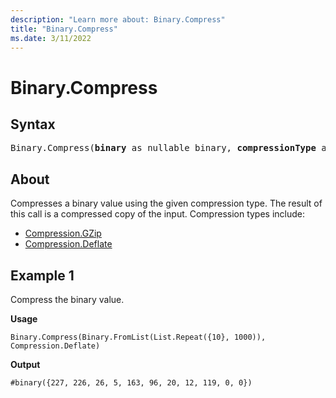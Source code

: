 ```yaml
---
description: "Learn more about: Binary.Compress"
title: "Binary.Compress"
ms.date: 3/11/2022
---
```

# Binary.Compress

## Syntax

<pre>
Binary.Compress(<b>binary</b> as nullable binary, <b>compressionType</b> as number) as nullable binary
</pre>

## About

Compresses a binary value using the given compression type. The result of this call is a compressed copy of the input. Compression types include:

* [Compression.GZip](/powerquery-m/compression-gzip)
* [Compression.Deflate](/powerquery-m/compression-deflate)

## Example 1

Compress the binary value.

**Usage**

```powerquery-m
Binary.Compress(Binary.FromList(List.Repeat({10}, 1000)), Compression.Deflate)
```

**Output**

`#binary({227, 226, 26, 5, 163, 96, 20, 12, 119, 0, 0})`
